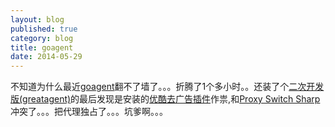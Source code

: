 ```yaml
---
layout: blog
published: true
category: blog
title: goagent
date: 2014-05-29
---
```


不知道为什么最近[goagent](https://code.google.com/p/goagent/)翻不了墙了。。。折腾了1个多小时。。还装了个[二次开发版(greatagent)](https://code.google.com/p/greatagent/)的最后发现是安装的[优酷去广告插件](https://chrome.google.com/webstore/detail/%E4%BC%98%E9%85%B7%E5%8E%BB%E5%B9%BF%E5%91%8A-%E6%8F%92%E4%BB%B6%E5%B7%B2%E6%94%AF%E6%8C%81%E4%BC%98%E9%85%B7%E3%80%81%E5%9C%9F%E8%B1%86%E3%80%81%E7%88%B1%E5%A5%87%E8%89%BA%E3%80%81%E4%B9%90%E8%A7%86%E7%BD%91%E3%80%81/peddmpbdeelbhgfjnmlkfgeddigonncm)作祟,和[Proxy Switch Sharp](https://chrome.google.com/webstore/detail/dpplabbmogkhghncfbfdeeokoefdjegm)冲突了。。。把代理独占了。。。坑爹啊。。。